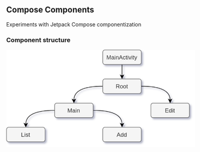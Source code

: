 ## Compose Components

Experiments with Jetpack Compose componentization

### Component structure

<img src="https://raw.githubusercontent.com/arkivanov/ComposeComponents/master/docs/media/TodoApp.png" width="512">
